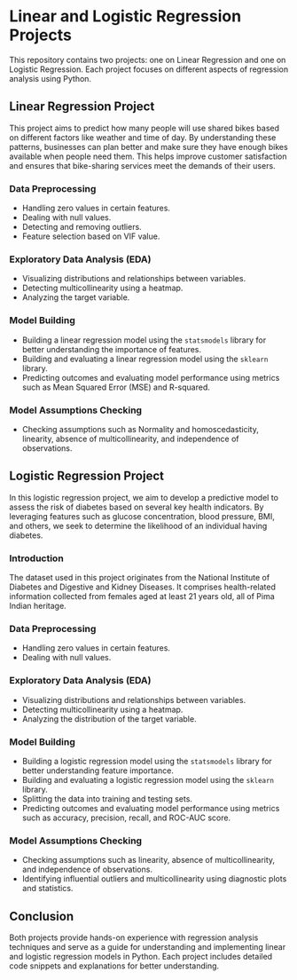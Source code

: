# Linear and Logistic Regression Projects

This repository contains two projects: one on Linear Regression and one on Logistic Regression. Each project focuses on different aspects of regression analysis using Python.

## Linear Regression Project

This project aims to predict how many people will use shared bikes based on different factors like weather and time of day. By understanding these patterns, businesses can plan better and make sure they have enough bikes available when people need them. This helps improve customer satisfaction and ensures that bike-sharing services meet the demands of their users.

### Data Preprocessing
- Handling zero values in certain features.
- Dealing with null values.
- Detecting and removing outliers.
- Feature selection based on VIF value.

### Exploratory Data Analysis (EDA)
- Visualizing distributions and relationships between variables.
- Detecting multicollinearity using a heatmap.
- Analyzing the target variable.

### Model Building
- Building a linear regression model using the `statsmodels` library for better understanding the importance of features.
- Building and evaluating a linear regression model using the `sklearn` library.
- Predicting outcomes and evaluating model performance using metrics such as Mean Squared Error (MSE) and R-squared.

### Model Assumptions Checking
- Checking assumptions such as Normality and homoscedasticity, linearity, absence of multicollinearity, and independence of observations.

## Logistic Regression Project

In this logistic regression project, we aim to develop a predictive model to assess the risk of diabetes based on several key health indicators. By leveraging features such as glucose concentration, blood pressure, BMI, and others, we seek to determine the likelihood of an individual having diabetes.

### Introduction
The dataset used in this project originates from the National Institute of Diabetes and Digestive and Kidney Diseases. It comprises health-related information collected from females aged at least 21 years old, all of Pima Indian heritage. 

### Data Preprocessing
- Handling zero values in certain features.
- Dealing with null values.

### Exploratory Data Analysis (EDA)
- Visualizing distributions and relationships between variables.
- Detecting multicollinearity using a heatmap.
- Analyzing the distribution of the target variable.

### Model Building
- Building a logistic regression model using the `statsmodels` library for better understanding feature importance.
- Building and evaluating a logistic regression model using the `sklearn` library.
- Splitting the data into training and testing sets.
- Predicting outcomes and evaluating model performance using metrics such as accuracy, precision, recall, and ROC-AUC score.

### Model Assumptions Checking
- Checking assumptions such as linearity, absence of multicollinearity, and independence of observations.
- Identifying influential outliers and multicollinearity using diagnostic plots and statistics.

## Conclusion
Both projects provide hands-on experience with regression analysis techniques and serve as a guide for understanding and implementing linear and logistic regression models in Python. Each project includes detailed code snippets and explanations for better understanding.
